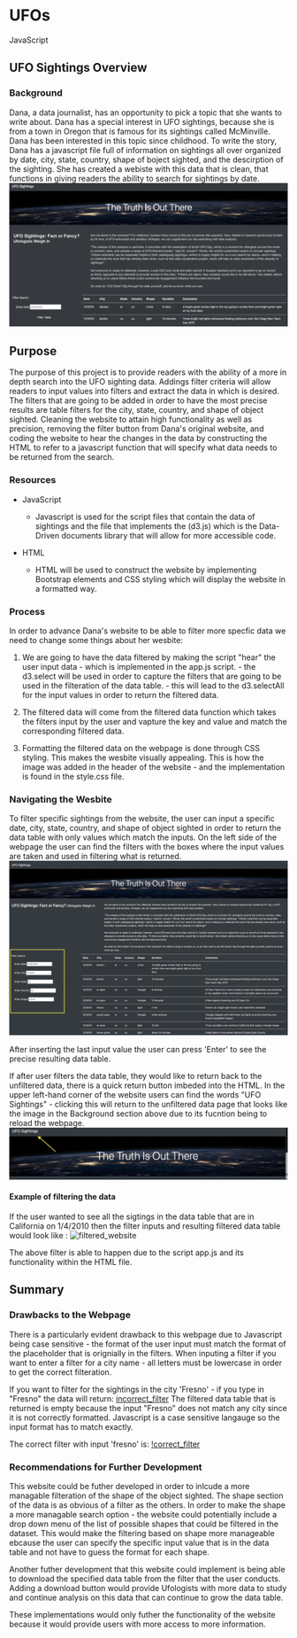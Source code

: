 # UFOs
JavaScript

## UFO Sightings Overview 
### Background
Dana, a data journalist, has an opportunity to pick a topic that she wants to write about. Dana has a special interest in UFO sightings, because she is from a town in Oregon that is famous for its sightings called McMinville. Dana has been interested in this topic since childhood.
To write the story, Dana has a javascript file full of information on sightings all over organized by date, city, state, country, shape of boject sighted, and the descirption of the sighting. She has created a webiste with this data that is clean, that functions in giving readers the ability to search for sightings by date.
![dana_website](static/images/dana_website.jpg)

## Purpose
The purpose of this project is to provide readers with the ability of a more in depth search into the UFO sighting data. Addings filter criteria will allow readers to input values into filters and extract the data in which is desired. The filters that are going to be added in order to have the most precise results are table filters for the city, state, country, and shape of object sighted. Cleaning the website to attain high functionality as well as precision, removing the filter button from Dana's original website, and coding the website to hear the changes in the data by constructing the HTML to refer to a javascript function that will specify what data needs to be returned from the search. 

### Resources

- JavaScript 
  - Javascript is used for the script files that contain the data of sightings and the file that implements the (d3.js) which is the Data-Driven documents library that will allow for more accessible code. 

- HTML
  - HTML will be used to construct the website by implementing Bootstrap elements and CSS styling which will display the website in a formatted way. 
  

### Process
In order to advance Dana's website to be able to filter more specfic data we need to change some things about her wesbite:
  1. We are going to have the data filtered by making the script "hear" the user input data - which is implemented in the app.js script. 
    - the d3.select will be used in order to capture the filters that are going to be used in the filteration of the data table. 
    - this will lead to the d3.selectAll for the input values in order to return the filtered data. 
  2. The filtered data will come from the filtered data function which takes the filters input by the user and vapture the key and value and match the corresponding filtered data. 
  
  3. Formatting the filtered data on the webpage is done through CSS styling. This makes the wesbite visually appealing. This is how the image was added in the header of the website - and the implementation is found in the style.css file. 
  
### Navigating the Wesbite
To filter specific sightings from the website, the user can input a specific date, city, state, country, and shape of object sighted in order to return the data table with only values which match the inputs. 
On the left side of the webpage the user can find the filters with the boxes where the input values are taken and used in filtering what is returned.
![filter_input](static/images/filter_input.png)

After inserting the last input value the user can press 'Enter' to see the precise resulting data table. 


If after user filters the data table, they would like to return back to the unfiltered data, there is a quick return button imbeded into the HTML. 
In the upper left-hand corner of the website users can find the words "UFO Sightings" - clicking this will return to the unfiltered data page that looks like the image in the Background section above due to its fucntion being to reload the webpage. 
![reload_page](static/images/reload_page.png)

#### Example of filtering the data 

If the user wanted to see all the sigtings in the data table that are in California on 1/4/2010 then the filter inputs and resulting filtered data table would look like :
![filtered_website](static/images/filtered_wesbite.png)


The above filter is able to happen due to the script app.js and its functionality within the HTML file. 

## Summary

### Drawbacks to the Webpage 

There is a particularly evident drawback to this webpage due to Javascript being case sensitive - the format of the user input must match the format of the placeholder that is orignially in the filters. 
When inputing a filter if you want to enter a filter for a city name - all letters must be lowercase in order to get the correct filteration. 

If you want to filter for the sightings in the city 'Fresno' - if you type in "Fresno" the data will return:
[incorrect_filter](static/images/incorrect_filter.png)
The filtered data table that is returned is empty because the input "Fresno" does not match any city since it is not correctly formatted. Javascript is a case sensitive langauge so the input format has to match exactly.

The correct filter with input 'fresno' is:
[!correct_filter](static/images/correct_filter.png)

### Recommendations for Further Development

This website could be futher developed in order to inlcude a more managable filteration of the shape of the object sighted.
The shape section of the data is as obvious of a filter as the others.
In order to make the shape a more managable search option - the website could potentially include a drop down menu of the list of possible shapes that could be filtered in the dataset.
This would make the filtering based on shape more manageable ebcause the user can specify the specific input value that is in the data table and not have to guess the format for each shape. 

Another futher development that this website could implement is being able to download the specified data table from the filter that the user conducts. Adding a download button would provide Ufologists with more data to study and continue analysis on this data that can continue to grow the data table. 

These implementations would only futher the functionality of the website because it would provide users with more access to more information.


